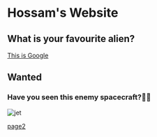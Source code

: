 #     Hossam's Website

## What is your favourite alien? 

[This is Google](https://www.google.com/)

## Wanted
### Have you seen this enemy spacecraft?👾👾
![jet](https://user-images.githubusercontent.com/105666790/169106972-38fcd7aa-6a76-4847-bc00-436c1c532f8a.png)


[page2](https://hossam2011.github.io/My-website/Page2)

